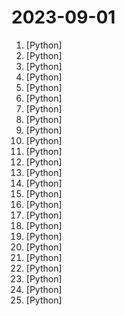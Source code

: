 # 2023-09-01

1. [](https://github.comundefined "Implementation of Nougat Neural Optical Understanding for Academic Documents") [Python]
2. [](https://github.comundefined "An open source implementation of Microsoft's VALL-E X zero-shot TTS model. Demo is available in https://plachtaa.github.io") [Python]
3. [](https://github.comundefined "A collective list of free APIs") [Python]
4. [](https://github.comundefined "Text-to-Audio/Music Generation") [Python]
5. [](https://github.comundefined "Framework to easily create LLM powered bots over any dataset.") [Python]
6. [](https://github.comundefined "ALL IN ONE Hacking Tool For Hackers") [Python]
7. [](https://github.comundefined "All Algorithms implemented in Python") [Python]
8. [](https://github.comundefined "分享 GitHub 上有趣、入门级的开源项目。Share interesting, entry-level open source projects on GitHub.") [Python]
9. [](https://github.comundefined "🤗 Transformers: State-of-the-art Machine Learning for Pytorch, TensorFlow, and JAX.") [Python]
10. [](https://github.comundefined "Sweep: AI-powered Junior Developer for small features and bug fixes.") [Python]
11. [](https://github.comundefined "⏩ the open-source autopilot for software development—bring the power of ChatGPT to VS Code") [Python]
12. [](https://github.comundefined "A curated list of awesome libraries, packages, strategies, books, blogs, tutorials for systematic trading.") [Python]
13. [](https://github.comundefined "Curso para aprender el lenguaje de programación Python desde cero y para principiantes. Más de 30 clases, 25 horas en vídeo, código y grupo de chat. Desde sus fundamentos hasta la creación de un API Backend con base de datos y más...") [Python]
14. [](https://github.comundefined "Learn how to design large-scale systems. Prep for the system design interview. Includes Anki flashcards.") [Python]
15. [](https://github.comundefined "Family of instruction-following LLMs powered by Evol-Instruct: WizardLM, WizardCoder and WizardMath") [Python]
16. [](https://github.comundefined "A Django content management system focused on flexibility and user experience") [Python]
17. [](https://github.comundefined "Tensors and Dynamic neural networks in Python with strong GPU acceleration") [Python]
18. [](https://github.comundefined "Examples and recipes for Llama 2 model") [Python]
19. [](https://github.comundefined "OCR图片转文字识别软件，完全离线。截屏/批量导入图片，支持多国语言、合并段落、竖排文字。可排除水印区域，提取干净的文本。基于 PaddleOCR 。") [Python]
20. [](https://github.comundefined "A Study Path for Game Programmer") [Python]
21. [](https://github.comundefined "A sample app for the Retrieval-Augmented Generation pattern running in Azure, using Azure Cognitive Search for retrieval and Azure OpenAI large language models to power ChatGPT-style and Q&A experiences.") [Python]
22. [](https://github.comundefined "Vcenter综合渗透利用工具包 | Vcenter Comprehensive Penetration and Exploitation Toolkit") [Python]
23. [](https://github.comundefined "Seamlessly integrate LLMs into scikit-learn.") [Python]
24. [](https://github.comundefined "Low-code framework for building custom LLMs, neural networks, and other AI models") [Python]
25. [](https://github.comundefined "Composable transformations of Python+NumPy programs: differentiate, vectorize, JIT to GPU/TPU, and more") [Python]
